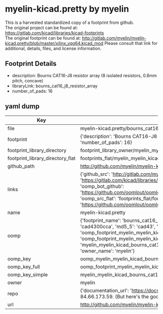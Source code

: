 # myelin-kicad.pretty by myelin  
This is a harvested standardized copy of a footprint from github.  
The original project can be found at:  
https://gitlab.com/kicad/libraries/kicad-footprints  
The original footprint can be found at:
http://gitlab.com/myelin/myelin-kicad.pretty/blob/master/xilinx_vqg64.kicad_mod
Please consult that link for additional, details, files, and license information.  
## Footprint Details
* description: Bourns CAT16-J8 resistor array (8 isolated resistors, 0.8mm pitch, concave)  
* libraryLink: bourns_cat16_j8_resistor_array  
* number_of_pads: 16  
## yaml dump  
| Key | Value |  
| --- | --- |  
| file | myelin-kicad.pretty/bourns_cat16_j8_resistor_array.kicad_mod |  
| footprint | {'description': 'Bourns CAT16-J8 resistor array (8 isolated resistors, 0.8mm pitch, concave)', 'libraryLink': 'bourns_cat16_j8_resistor_array', 'number_of_pads': 16} |  
| footprint_library_directory | footprint_library_owner/myelin_myelin-kicad.pretty |  
| footprint_library_directory_flat | footprints_flat/myelin_myelin_kicad_bourns_cat16_j8_resistor_array/working |  
| github_path | http://github.com/myelin/myelin-kicad.pretty/blob/master/bourns_cat16_j8_resistor_array.kicad_mod |  
| links | {'github_src': 'http://gitlab.com/myelin/myelin-kicad.pretty/blob/master/xilinx_vqg64.kicad_mod', 'github_src_repo': 'https://gitlab.com/kicad/libraries/kicad-footprints', 'oomp_bot': 'footprints/myelin_myelin_kicad_bourns_cat16_j8_resistor_array/working', 'oomp_bot_github': 'https://github.com/oomlout/oomlout_oomp_footprint_bot/tree/main/footprints/myelin_myelin_kicad_bourns_cat16_j8_resistor_array/working', 'oomp_src_flat': 'footprints_flat/footprints_flat/myelin_myelin_kicad_bourns_cat16_j8_resistor_array/working', 'oomp_src_flat_github': 'https://github.com/oomlout/oomlout_oomp_footprint_src/tree/main/footprints_flat/myelin_myelin_kicad_bourns_cat16_j8_resistor_array/working'} |  
| name | myelin-kicad.pretty |  
| oomp | {'footprint_name': 'bourns_cat16_j8_resistor_array', 'library_name': 'myelin_kicad', 'md5': 'cad4300cca129b08e8f681a8de434eeb', 'md5_10': 'cad4300cca', 'md5_5': 'cad43', 'md5_6': 'cad430', 'oomp_key': 'oomp_myelin_myelin_kicad_bourns_cat16_j8_resistor_array', 'oomp_key_extra': 'oomp_footprint_myelin_myelin_kicad_bourns_cat16_j8_resistor_array', 'oomp_key_full': 'oomp_footprint_myelin_myelin_kicad_bourns_cat16_j8_resistor_array_cad430', 'oomp_key_simple': 'myelin_myelin_kicad_bourns_cat16_j8_resistor_array', 'original_filename': 'myelin-kicad.pretty/bourns_cat16_j8_resistor_array.kicad_mod', 'owner_name': 'myelin'} |  
| oomp_key | oomp_myelin_myelin_kicad_bourns_cat16_j8_resistor_array |  
| oomp_key_full | oomp_footprint_myelin_myelin_kicad_bourns_cat16_j8_resistor_array |  
| oomp_key_simple | myelin_myelin_kicad_bourns_cat16_j8_resistor_array |  
| owner | myelin |  
| repo | {'documentation_url': 'https://docs.github.com/rest/overview/resources-in-the-rest-api#rate-limiting', 'message': "API rate limit exceeded for 84.66.173.59. (But here's the good news: Authenticated requests get a higher rate limit. Check out the documentation for more details.)"} |  
| url | http://github.com/myelin/myelin-kicad.pretty |  

